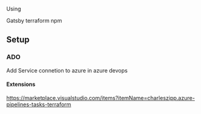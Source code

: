Using

Gatsby
terraform
npm


## Setup

### ADO

Add Service connetion to azure in azure devops

#### Extensions
https://marketplace.visualstudio.com/items?itemName=charleszipp.azure-pipelines-tasks-terraform